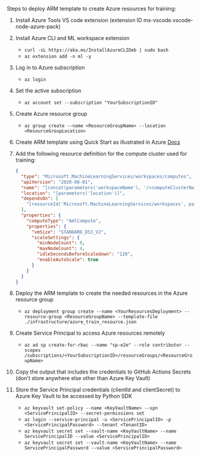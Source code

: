 Steps to deploy ARM template to create Azure resources for training:

1. Install Azure Tools VS code extension (extension ID ms-vscode.vscode-node-azure-pack)
2. Install Azure CLI and ML workspace extension
   - `curl -sL https://aka.ms/InstallAzureCLIDeb | sudo bash`
   - `az extension add -n ml -y`
3. Log in to Azure subscription
   - `az login`
4. Set the active subscription
   - `az account set --subscription "YourSubscriptionID"`
5. Create Azure resource group
   - `az group create --name <ResourceGroupName> --location <ResourceGroupLocation>`
6. Create ARM template using Quick Start as illustrated in Azure [Docs](https://learn.microsoft.com/en-us/azure/azure-resource-manager/templates/quickstart-create-templates-use-the-portal)
7. Add the following resource definition for the compute cluster used for training:

   ```json
   {
     "type": "Microsoft.MachineLearningServices/workspaces/computes",
     "apiVersion": "2020-08-01",
     "name": "[concat(parameters('workspaceName'), '/<computeClusterName>')]",
     "location": "[parameters('location')]",
     "dependsOn": [
       "[resourceId('Microsoft.MachineLearningServices/workspaces', parameters('workspaceName'))]"
     ],
     "properties": {
       "computeType": "AmlCompute",
       "properties": {
         "vmSize": "STANDARD_DS3_V2",
         "scaleSettings": {
           "minNodeCount": 0,
           "maxNodeCount": 4,
           "idleSecondsBeforeScaledown": "120",
           "enableAutoScale": true
         }
       }
     }
   }
   ```
8. Deploy the ARM template to create the needed resources in the Azure resource group
   - `az deployment group create --name <YourResourcesDeployment> --resource-group <ResourceGroupName> --template-file ./infrastructure/azure_train_resource.json`
9. Create Service Principal to access Azure resources remotely
   - `az ad sp create-for-rbac --name "sp-e2e" --role contributor --scopes /subscriptions/<YourSubscriptionID>/resourceGroups/<ResourceGroupName>`
10. Copy the output that includes the credentials to GitHub Actions Secrets (don't store anywhere else other than Azure Key Vault)
11. Store the Service Principal credentials (clientId and clientSecret) to Azure Key Vault to be accessed by Python SDK
    - `az keyvault set-policy --name <KeyVaultName> --spn <ServicePrincipalID> --secret-permissions set`
    - `az login --service-principal -u <ServicePrincipalID> -p <ServicePrincipalPassword> --tenant <TenantID>`
    - `az keyvault secret set --vault-name <KeyVaultName> --name ServicePrincipalID --value <ServicePrincipalID>`
    - `az keyvault secret set --vault-name <KeyVaultName> --name ServicePrincipalPassword --value <ServicePrincipalPassword>`
